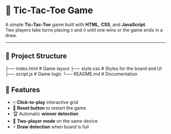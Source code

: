 # 🎯 Tic-Tac-Toe Game

A simple **Tic-Tac-Toe** game built with **HTML**, **CSS**, and **JavaScript**.  
Two players take turns placing `X` and `O` until one wins or the game ends in a draw.

---

## 📂 Project Structure
├── index.html # Game layout
├── style.css # Styles for the board and UI
├── script.js # Game logic
└── README.md # Documentation

## 🚀 Features
- 🖱 **Click-to-play** interactive grid
- 🔄 **Reset button** to restart the game
- 🏆 Automatic **winner detection**
- 🤝 **Two-player mode** on the same device
- ⚡ **Draw detection** when board is full


